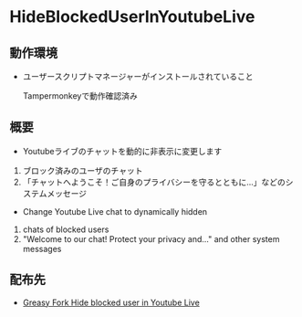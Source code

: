 # HideBlockedUserInYoutubeLive

## 動作環境

* ユーザースクリプトマネージャーがインストールされていること

  Tampermonkeyで動作確認済み


## 概要

* Youtubeライブのチャットを動的に非表示に変更します
1. ブロック済みのユーザのチャット
2. 「チャットへようこそ！ご自身のプライバシーを守るとともに...」などのシステムメッセージ

* Change Youtube Live chat to dynamically hidden
1. chats of blocked users
2. "Welcome to our chat! Protect your privacy and..." and other system messages

## 配布先

* [Greasy Fork Hide blocked user in Youtube Live](https://greasyfork.org/ja/scripts/406388-hide-blocked-user-in-youtube-live)
